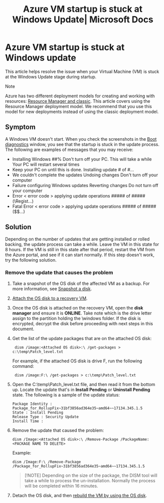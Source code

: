 ﻿---
title: Azure VM startup is stuck at Windows Update| Microsoft Docs
description: Learn how to troubleshoot the issue when an Azure VM startup is stuck at Windows update.
services: virtual-machines-windows
documentationCenter: ''
authors: genli
manager: cshepard
editor: v-jesits

ms.service: virtual-machines-windows
ms.devlang: na
ms.topic: troubleshooting
ms.tgt_pltfrm: vm-windows
ms.workload: infrastructure
ms.date: 10/09/2018
ms.author: genli
---

# Azure VM startup is stuck at Windows update

This article helps resolve the issue when your Virtual Machine (VM) is stuck at the Windows Update stage during startup. 

> [!NOTE] 
> Azure has two different deployment models for creating and working with resources: [Resource Manager and classic](../../azure-resource-manager/resource-manager-deployment-model.md). This article covers using the Resource Manager deployment model. We recommend that you use this model for new deployments instead of using the classic deployment model.

 ## Symptom

 A Windows VM doesn't start. When you check the screenshots in the [Boot diagnostics](../troubleshooting/boot-diagnostics.md) window, you see that the startup is stuck in the update process. The following are examples of messages that you may receive:

- Installing Windows ##% Don't turn off your PC. This will take a while Your PC will restart several times
- Keep your PC on until this is done. Installing update # of #... 
- We couldn't complete the updates Undoing changes Don't turn off your computer
- Failure configuring Windows updates Reverting changes Do not turn off your computer
- Error < error code > applying update operations ##### of ##### (\Regist...)
- Fatal Error < error code >  applying update operations ##### of ##### ($$...)


## Solution

Depending on the number of updates that are getting installed or rolled backing, the update process can take a while. Leave the VM in this state for 8 hours. If the VM is still in this state after that period, restart the VM from the Azure portal, and see if it can start normally. If this step doesn't work, try the following solution.

### Remove the update that causes the problem

1. Take a snapshot of the OS disk of the affected VM as a backup. For more information, see [Snapshot a disk](../windows/snapshot-copy-managed-disk.md). 
2. [Attach the OS disk to a recovery VM](troubleshoot-recovery-disks-portal-windows.md).
3. Once the OS disk is attached on the recovery VM, open the **disk manager** and ensure it is **ONLINE**. Take note which is the drive letter assign to the partition holding the \windows folder. If the disk is encrypted, decrypt the disk before proceeding with next steps in this document.

3. Get the list of the update packages that are on the attached OS disk:

        dism /image:<Attached OS disk>:\ /get-packages > c:\temp\Patch_level.txt

    For example, if the attached OS disk is drive F, run the following command:

        dism /image:F:\ /get-packages > c:\temp\Patch_level.txt
4. Open the C:\temp\Patch_level.txt file, and then read it from the bottom up. Locate the update that's in **Install Pending** or **Uninstall Pending** state.  The following is a sample of the update status:

     ```
    Package Identity : Package_for_RollupFix~31bf3856ad364e35~amd64~~17134.345.1.5
    State : Install Pending
    Release Type : Security Update
    Install Time :
    ```
5. Remove the update that caused the problem:
    
    ```
    dism /Image:<Attached OS disk>:\ /Remove-Package /PackageName:<PACKAGE NAME TO DELETE>
    ```
    Example: 

    ```
    dism /Image:F:\ /Remove-Package /Package_for_RollupFix~31bf3856ad364e35~amd64~~17134.345.1.5
    ```

    > [!NOTE] Depending on the size of the package, the DISM tool will take a while to process the un-installation. Normally the process will be completed within 16 minutes.

6. Detach the OS disk, and then [rebuild the VM by using the OS disk](troubleshoot-recovery-disks-portal-windows.md). 